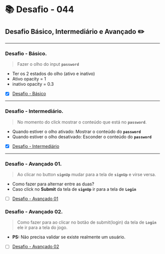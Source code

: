 # :books: Desafio - 044

## Desafio Básico, Intermediário e Avançado :pencil2:

---

### Desafio - Básico.

> Fazer o olho do input **`password`**

- Ter os 2 estados do olho (ativo e inativo)
- Ativo opacity = 1
- inativo opacity = 0.3

- [x] [Desafio - Básico](https://github.com/milafrn/jogo-da-memoria/commit/2bd207b83c932972ec2bee8060c68f1380ff6ff9)

---

### Desafio - Intermediário.

> No momento do click mostrar o conteúdo que está no **`password`**.

- Quando estiver o olho ativado: Mostrar o conteúdo do **`password`**
- Quando estiver o olho desativado: Esconder o conteúdo do **`password`**


- [x] [Desafio - Intermediário](https://github.com/milafrn/jogo-da-memoria/commit/fa84243e130a569fcad5136b3d7a9f3837689060)

---

### Desafio - Avançado 01.

> Ao clicar no button **`signUp`** mudar para a tela de **`signUp`** e virse versa.

- Como fazer para alternar entre as duas?
- Caso click no **Submit** da tela de **`signUp`** ir para a tela de **`Login`**

- [ ] [Desafio - Avançado 01]()

### Desafio - Avançado 02.

> Como fazer para ao clicar no botão de submit(login) da tela de **`Login`** ele ir para a tela do jogo.

- **PS:** Não precisa validar se existe realmente um usuário.

- [ ] [Desafio - Avançado 02]()
